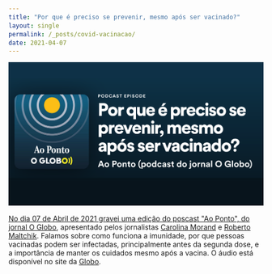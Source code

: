 ```yaml
---
title: "Por que é preciso se prevenir, mesmo após ser vacinado?"
layout: single
permalink: /_posts/covid-vacinacao/
date: 2021-04-07
---
```


<a href="https://andersonbrito.github.io/_posts/variantesUKSA/"><img src="/assets/images/cover-vacinacao.png" width="700">

No dia 07 de Abril de 2021 gravei uma edição do poscast "Ao Ponto", do jornal [O Globo](https://oglobo.globo.com/podcast/), apresentado pelos jornalistas [Carolina Morand](https://twitter.com/carolmorand) e [Roberto Maltchik](https://twitter.com/maltchik). Falamos sobre como funciona a imunidade,  por que pessoas vacinadas podem ser infectadas, principalmente antes da segunda dose, e a importância de manter os cuidados mesmo após a vacina. O áudio está disponível no site da [Globo](https://oglobo.globo.com/podcast/por-que-preciso-se-prevenir-mesmo-apos-ser-vacinado-24958252).

